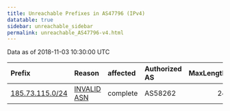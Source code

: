 ```yaml
---
title: Unreachable Prefixes in AS47796 (IPv4)
datatable: true
sidebar: unreachable_sidebar
permalink: unreachable_AS47796-v4.html
---
```


Data as of 2018-11-03 10:30:00 UTC


<div class="datatable-begin"></div>

| Prefix                                                   | Reason                                                                                                 | affected   | Authorized AS   |   MaxLength | Anchor                                         |   unreachable /24s |
|:---------------------------------------------------------|:-------------------------------------------------------------------------------------------------------|:-----------|:----------------|------------:|:-----------------------------------------------|-------------------:|
| [185.73.115.0/24](https://stat.ripe.net/185.73.115.0/24) | [INVALID ASN](https://rpki-validator.ripe.net/announcement-preview?asn=AS47796&prefix=185.73.115.0/24) | complete   | AS58262         |          24 | [RIPE](unreachable_RIPE_NCC_RPKI_Root-v4.html) |                  1 |

<div class="datatable-end"></div>